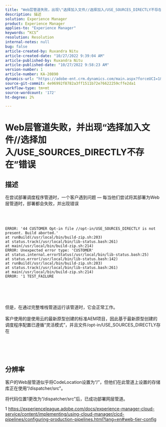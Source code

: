 ```yaml
---
title: "Web层管道失败，出现\"选择加入文件//选择加入/USE_SOURCES_DIRECTLY不存在\"错误"
description: 描述
solution: Experience Manager
product: Experience Manager
applies-to: "Experience Manager"
keywords: “KCS”
resolution: Resolution
internal-notes: null
bug: false
article-created-by: Ruxandra Nitu
article-created-date: "10/27/2022 9:39:04 AM"
article-published-by: Ruxandra Nitu
article-published-date: "10/27/2022 9:58:23 AM"
version-number: 1
article-number: KA-20890
dynamics-url: "https://adobe-ent.crm.dynamics.com/main.aspx?forceUCI=1&pagetype=entityrecord&etn=knowledgearticle&id=40255430-db55-ed11-bba2-6045bd006239"
source-git-commit: 4e96992f8782a3ff1511b72e76622259cffe2da1
workflow-type: tm+mt
source-wordcount: '172'
ht-degree: 2%

---
```


# Web层管道失败，并出现“选择加入文件//选择加入/USE_SOURCES_DIRECTLY不存在”错误

## 描述

在尝试部署调度程序管道时，一个客户遇到问题 — 每当他们尝试将其部署为Web层管道时，部署都会失败，并出现错误<br><br> <br><br>

```
ERROR: '44 CUSTOMER Opt-in file //opt-in/USE_SOURCES_DIRECTLY is not present. Build aborted.'
at runBuild(/usr/local/bin/build-zip.sh:203)
at status.track(/usr/local/bin/lib-status.bash:261)
at main(/usr/local/bin/build-zip.sh:214)
ERROR: Unexpected error type: 'CUSTOMER'
at status.internal.errorStatus(/usr/local/bin/lib-status.bash:25)
at status.error(/usr/local/bin/lib-status.bash:142)
at runBuild(/usr/local/bin/build-zip.sh:203)
at status.track(/usr/local/bin/lib-status.bash:261)
at main(/usr/local/bin/build-zip.sh:214)
ERROR: '1 TEST_FAILURE
```

<br><br> <br><br>但是，在通过完整堆栈管道运行该管道时，它会正常工作。<br><br>客户使用的是使用云的最新原型创建的标准AEM项目，因此基于最新原型创建的调度程序配置已遵循“灵活模式”，并且文件/opt-in/USE_SOURCES_DIRECTLY存在<br><br> <br><br> 

## 分辨率


客户的Web层管道似乎将CodeLocation设置为“/”，但他们在此管道上设置的存储库正在使用“/dispatcher/src”。

将代码位置1更改为“/dispatcher/src”后，已成功部署网层管道。





1 https://experienceleague.adobe.com/docs/experience-manager-cloud-service/content/implementing/using-cloud-manager/cicd-pipelines/configuring-production-pipelines.html?lang=en#web-tier-config



